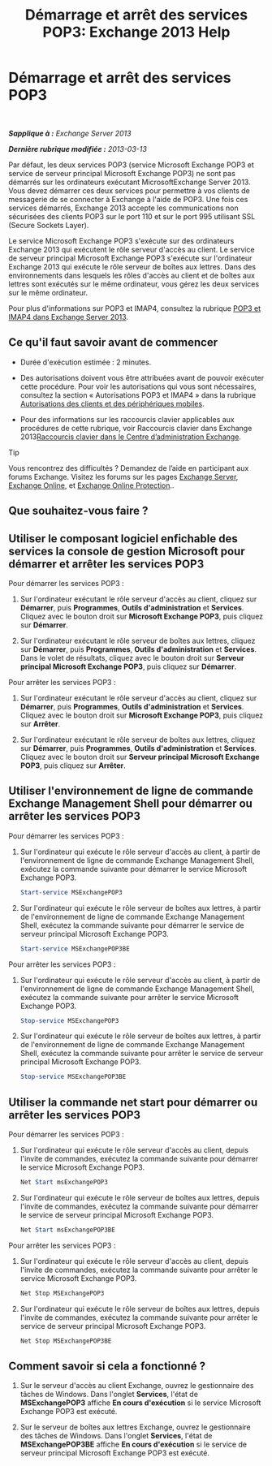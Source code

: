 ﻿---
title: 'Démarrage et arrêt des services POP3: Exchange 2013 Help'
TOCTitle: Démarrage et arrêt des services POP3
ms:assetid: 3d543921-d8c9-4d4b-99a1-82446b585ceb
ms:mtpsurl: https://technet.microsoft.com/fr-fr/library/Aa997475(v=EXCHG.150)
ms:contentKeyID: 50477965
ms.date: 04/24/2018
mtps_version: v=EXCHG.150
ms.translationtype: HT
---

# Démarrage et arrêt des services POP3

 

_**Sapplique à :** Exchange Server 2013_

_**Dernière rubrique modifiée :** 2013-03-13_

Par défaut, les deux services POP3 (service Microsoft Exchange POP3 et service de serveur principal Microsoft Exchange POP3) ne sont pas démarrés sur les ordinateurs exécutant MicrosoftExchange Server 2013. Vous devez démarrer ces deux services pour permettre à vos clients de messagerie de se connecter à Exchange à l'aide de POP3. Une fois ces services démarrés, Exchange 2013 accepte les communications non sécurisées des clients POP3 sur le port 110 et sur le port 995 utilisant SSL (Secure Sockets Layer).

Le service Microsoft Exchange POP3 s'exécute sur des ordinateurs Exchange 2013 qui exécutent le rôle serveur d'accès au client. Le service de serveur principal Microsoft Exchange POP3 s'exécute sur l'ordinateur Exchange 2013 qui exécute le rôle serveur de boîtes aux lettres. Dans des environnements dans lesquels les rôles d'accès au client et de boîtes aux lettres sont exécutés sur le même ordinateur, vous gérez les deux services sur le même ordinateur.

Pour plus d'informations sur POP3 et IMAP4, consultez la rubrique [POP3 et IMAP4 dans Exchange Server 2013](pop3-and-imap4-in-exchange-server-2013-exchange-2013-help.md).

## Ce qu'il faut savoir avant de commencer

  - Durée d'exécution estimée : 2 minutes.

  - Des autorisations doivent vous être attribuées avant de pouvoir exécuter cette procédure. Pour voir les autorisations qui vous sont nécessaires, consultez la section « Autorisations POP3 et IMAP4 » dans la rubrique [Autorisations des clients et des périphériques mobiles](clients-and-mobile-devices-permissions-exchange-2013-help.md).

  - Pour des informations sur les raccourcis clavier applicables aux procédures de cette rubrique, voir Raccourcis clavier dans Exchange 2013[Raccourcis clavier dans le Centre d’administration Exchange](keyboard-shortcuts-in-the-exchange-admin-center-exchange-online-protection-help.md).

> [!TIP]
> Vous rencontrez des difficultés ? Demandez de l’aide en participant aux forums Exchange. Visitez les forums sur les pages <a href="https://go.microsoft.com/fwlink/p/?linkid=60612">Exchange Server</a>, <a href="https://go.microsoft.com/fwlink/p/?linkid=267542">Exchange Online</a>, et <a href="https://go.microsoft.com/fwlink/p/?linkid=285351">Exchange Online Protection</a>..


## Que souhaitez-vous faire ?

## Utiliser le composant logiciel enfichable des services la console de gestion Microsoft pour démarrer et arrêter les services POP3

Pour démarrer les services POP3 :

1.  Sur l'ordinateur exécutant le rôle serveur d'accès au client, cliquez sur **Démarrer**, puis **Programmes**, **Outils d'administration** et **Services**. Cliquez avec le bouton droit sur **Microsoft Exchange POP3**, puis cliquez sur **Démarrer**.

2.  Sur l'ordinateur exécutant le rôle serveur de boîtes aux lettres, cliquez sur **Démarrer**, puis **Programmes**, **Outils d'administration** et **Services**. Dans le volet de résultats, cliquez avec le bouton droit sur **Serveur principal Microsoft Exchange POP3**, puis cliquez sur **Démarrer**.

Pour arrêter les services POP3 :

1.  Sur l'ordinateur exécutant le rôle serveur d'accès au client, cliquez sur **Démarrer**, puis **Programmes**, **Outils d'administration** et **Services**. Cliquez avec le bouton droit sur **Microsoft Exchange POP3**, puis cliquez sur **Arrêter**.

2.  Sur l'ordinateur exécutant le rôle serveur de boîtes aux lettres, cliquez sur **Démarrer**, puis **Programmes**, **Outils d'administration** et **Services**. Cliquez avec le bouton droit sur **Serveur principal Microsoft Exchange POP3**, puis cliquez sur **Arrêter**.

## Utiliser l'environnement de ligne de commande Exchange Management Shell pour démarrer ou arrêter les services POP3

Pour démarrer les services POP3 :

1.  Sur l'ordinateur qui exécute le rôle serveur d'accès au client, à partir de l'environnement de ligne de commande Exchange Management Shell, exécutez la commande suivante pour démarrer le service Microsoft Exchange POP3.
    
    ```powershell
    Start-service MSExchangePOP3
    ```

2.  Sur l'ordinateur qui exécute le rôle serveur de boîtes aux lettres, à partir de l'environnement de ligne de commande Exchange Management Shell, exécutez la commande suivante pour démarrer le service de serveur principal Microsoft Exchange POP3.
    
    ```powershell
    Start-service MSExchangePOP3BE
    ```

Pour arrêter les services POP3 :

1.  Sur l'ordinateur qui exécute le rôle serveur d'accès au client, à partir de l'environnement de ligne de commande Exchange Management Shell, exécutez la commande suivante pour arrêter le service Microsoft Exchange POP3.
    
    ```powershell
    Stop-service MSExchangePOP3
    ```

2.  Sur l'ordinateur qui exécute le rôle serveur de boîtes aux lettres, à partir de l'environnement de ligne de commande Exchange Management Shell, exécutez la commande suivante pour arrêter le service de serveur principal Microsoft Exchange POP3.
    
    ```powershell
    Stop-service MSExchangePOP3BE
    ```

## Utiliser la commande net start pour démarrer ou arrêter les services POP3

Pour démarrer les services POP3 :

1.  Sur l'ordinateur qui exécute le rôle serveur d'accès au client, depuis l'invite de commandes, exécutez la commande suivante pour démarrer le service Microsoft Exchange POP3.
    
    ```powershell
    Net Start msExchangePOP3
    ```

2.  Sur l'ordinateur qui exécute le rôle serveur de boîtes aux lettres, depuis l'invite de commandes, exécutez la commande suivante pour démarrer le service de serveur principal Microsoft Exchange POP3.
    
    ```powershell
    Net Start msExchangePOP3BE
    ```

Pour arrêter les services POP3 :

1.  Sur l'ordinateur qui exécute le rôle serveur d'accès au client, depuis l'invite de commandes, exécutez la commande suivante pour arrêter le service Microsoft Exchange POP3.
    
    ```powershell
    Net Stop MSExchangePOP3
    ```

2.  Sur l'ordinateur qui exécute le rôle serveur de boîtes aux lettres, depuis l'invite de commandes, exécutez la commande suivante pour arrêter le service de serveur principal Microsoft Exchange POP3.
    
    ```powershell
    Net Stop MSExchangePOP3BE
    ```

## Comment savoir si cela a fonctionné ?

1.  Sur le serveur d'accès au client Exchange, ouvrez le gestionnaire des tâches de Windows. Dans l'onglet **Services**, l'état de **MSExchangePOP3** affiche **En cours d'exécution** si le service Microsoft Exchange POP3 est exécuté.

2.  Sur le serveur de boîtes aux lettres Exchange, ouvrez le gestionnaire des tâches de Windows. Dans l'onglet **Services**, l'état de **MSExchangePOP3BE** affiche **En cours d'exécution** si le service de serveur principal Microsoft Exchange POP3 est exécuté.

